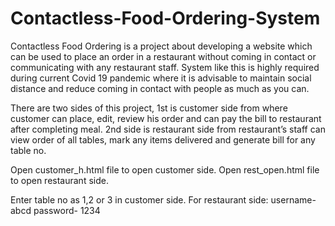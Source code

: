 # Contactless-Food-Ordering-System

Contactless Food Ordering is a project about developing a website which can be used to place an order in a restaurant without coming in contact or communicating with any restaurant staff. System like this is highly required during current Covid 19 pandemic where it is advisable to maintain social distance and reduce coming in contact with people as much as you can. 

There are two sides of this project, 1st is customer side from where customer can place, edit, review his order and can pay the bill to restaurant after completing meal. 2nd side is restaurant side from restaurant’s staff can view order of all tables, mark any items delivered and generate bill for any table no. 

Open customer_h.html file to open customer side.
Open rest_open.html file to open restaurant side.

Enter table no as 1,2 or 3 in customer side.
For restaurant side:
username- abcd
password- 1234
